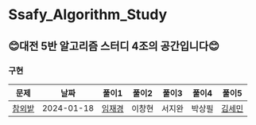 # Ssafy_Algorithm_Study
## 😊대전 5반 알고리즘 스터디 4조의 공간입니다😊  

### 구현
|문제|날짜|풀이1|풀이2|풀이3|풀이4|풀이5|
|----|----|----|----|----|----|----|
|[참외밭](https://www.acmicpc.net/problem/2477)|2024-01-18|[임재경](https://www.acmicpc.net/source/72035647)|이창현|서지완|박상필|[김세민](https://www.acmicpc.net/source/72039552)|
